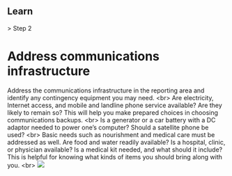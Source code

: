 
## Learn

&gt; Step 2
# Address communications infrastructure

Address the communications infrastructure in the reporting area and identify any contingency equipment you may need.
&lt;br&gt;
Are electricity, Internet access, and mobile and landline phone service available? Are they likely to remain so? This will help you make prepared choices in choosing communications backups.
&lt;br&gt;
Is a generator or a car battery with a DC adaptor needed to power one’s computer? Should a satellite phone be used?
&lt;br&gt;
Basic needs such as nourishment and medical care must be addressed as well. Are food and water readily available? Is a hospital, clinic, or physician available? Is a medical kit needed, and what should it include? This is helpful for knowing what kinds of items you should bring along with you.
&lt;br&gt;
![](recap.png)
